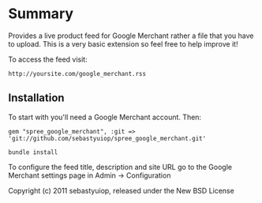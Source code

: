 Summary
=======

Provides a live product feed for Google Merchant rather a file that you have to upload. This is a very basic extension so feel free to help improve it!

To access the feed visit:

    http://yoursite.com/google_merchant.rss

Installation
------------

To start with you'll need a Google Merchant account. Then:
  
    gem "spree_google_merchant", :git => 'git://github.com/sebastyuiop/spree_google_merchant.git'
    
    bundle install
    
To configure the feed title, description and site URL go to the Google Merchant settings page in Admin -> Configuration

Copyright (c) 2011 sebastyuiop, released under the New BSD License